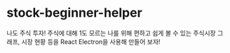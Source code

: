 # stock-beginner-helper
나도 주식 투자! 주식에 대해 1도 모르는 나를 위해 편하고 쉽게 볼 수 있는 주식시장 그래프, 시장 현황 등을 React Electron을 사용해 만들어 보자!
